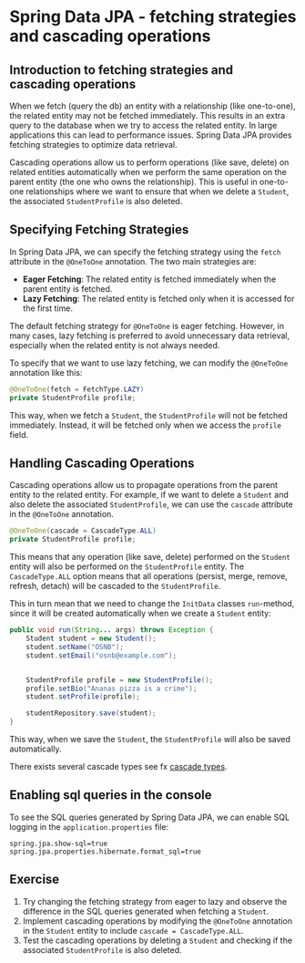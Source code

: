 # Spring Data JPA - fetching strategies and cascading operations

## Introduction to fetching strategies and cascading operations
When we fetch (query the db) an entity with a relationship (like one-to-one), the related entity may not be fetched immediately. This results in an extra query to the database when we try to access the related entity. In large applications this can lead to performance issues. Spring Data JPA provides fetching strategies to optimize data retrieval.

Cascading operations allow us to perform operations (like save, delete) on related entities automatically when we perform the same operation on the parent entity (the one who owns the relationship). This is useful in one-to-one relationships where we want to ensure that when we delete a `Student`, the associated `StudentProfile` is also deleted.

## Specifying Fetching Strategies
In Spring Data JPA, we can specify the fetching strategy using the `fetch` attribute in the `@OneToOne` annotation. The two main strategies are:
- **Eager Fetching**: The related entity is fetched immediately when   the parent entity is fetched.
- **Lazy Fetching**: The related entity is fetched only when it is accessed for the first time.

The default fetching strategy for `@OneToOne` is eager fetching. However, in many cases, lazy fetching is preferred to avoid unnecessary data retrieval, especially when the related entity is not always needed.

To specify that we want to use lazy fetching, we can modify the `@OneToOne` annotation like this:
```java
@OneToOne(fetch = FetchType.LAZY)
private StudentProfile profile;
```

This way, when we fetch a `Student`, the `StudentProfile` will not be fetched immediately. Instead, it will be fetched only when we access the `profile` field.

## Handling Cascading Operations
Cascading operations allow us to propagate operations from the parent entity to the related entity. For example, if we want to delete a `Student` and also delete the associated `StudentProfile`, we can use the `cascade` attribute in the `@OneToOne` annotation.
```java
@OneToOne(cascade = CascadeType.ALL)
private StudentProfile profile;
```
This means that any operation (like save, delete) performed on the `Student` entity will also be performed on the `StudentProfile` entity. The `CascadeType.ALL` option means that all operations (persist, merge, remove, refresh, detach) will be cascaded to the `StudentProfile`.

This in turn mean that we need to change the `InitData` classes `run`-method, since it will be created automatically when we create a `Student` entity:
```java
public void run(String... args) throws Exception {
    Student student = new Student();
    student.setName("OSNB");
    student.setEmail("osnb@example.com");


    StudentProfile profile = new StudentProfile();
    profile.setBio("Ananas pizza is a crime");  
    student.setProfile(profile);

    studentRepository.save(student);
}
```
This way, when we save the `Student`, the `StudentProfile` will also be saved automatically.

There exists several cascade types see fx [cascade types](https://www.baeldung.com/jpa-cascade-types).

## Enabling sql queries in the console
To see the SQL queries generated by Spring Data JPA, we can enable SQL logging in the `application.properties` file:
``` . properties
spring.jpa.show-sql=true
spring.jpa.properties.hibernate.format_sql=true
```

## Exercise
1. Try changing the fetching strategy from eager to lazy and observe the difference in the SQL queries generated when fetching a `Student`.
2. Implement cascading operations by modifying the `@OneToOne` annotation in the `Student` entity to include `cascade = CascadeType.ALL`.
3. Test the cascading operations by deleting a `Student` and checking if the associated `StudentProfile` is also deleted.
